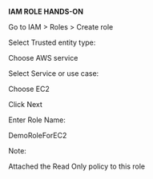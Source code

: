 **IAM ROLE HANDS-ON**





Go to IAM > Roles > Create role



Select Trusted entity type:



Choose AWS service



Select Service or use case:



Choose EC2



Click Next



Enter Role Name:



DemoRoleForEC2



Note:



Attached the Read Only policy to this role

